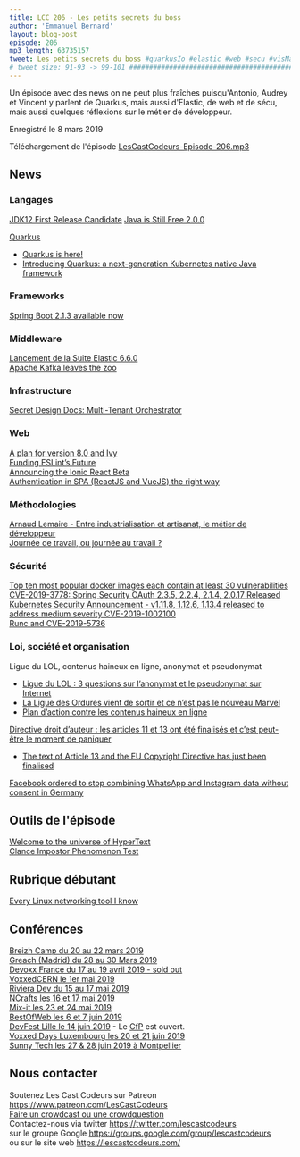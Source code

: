 ```yaml
---
title: LCC 206 - Les petits secrets du boss
author: 'Emmanuel Bernard'
layout: blog-post
episode: 206
mp3_length: 63735157
tweet: Les petits secrets du boss #quarkusIo #elastic #web #secu #visMaVieDeDev
# tweet size: 91-93 -> 99-101 #######################################################################
---
```

Un épisode avec des news on ne peut plus fraîches puisqu'Antonio, Audrey et Vincent y parlent de Quarkus, mais aussi d'Elastic, de web et de sécu, mais aussi quelques réflexions sur le métier de développeur.

Enregistré le 8 mars 2019

Téléchargement de l'épisode [LesCastCodeurs-Episode-206.mp3](https://traffic.libsyn.com/lescastcodeurs/LesCastCodeurs-Episode-206.mp3)

## News

### Langages

[JDK12 First Release Candidate](https://mail.openjdk.java.net/pipermail/jdk-dev/2019-February/002623.html) 
[Java is Still Free 2.0.0](https://medium.com/@javachampions/java-is-still-free-2-0-0-6b9aa8d6d244)  

[Quarkus](https://quarkus.io/)  

* [Quarkus is here!](https://developer.jboss.org/blogs/mark.little/2019/03/07/quarkus-is-here)  
* [Introducing Quarkus: a next-generation Kubernetes native Java framework](https://developers.redhat.com/blog/2019/03/07/quarkus-next-generation-kubernetes-native-java-framework/)  

### Frameworks

[Spring Boot 2.1.3 available now](https://spring.io/blog/2019/02/15/spring-boot-2-1-3-available-now)  

### Middleware

[Lancement de la Suite Elastic 6.6.0](https://www.elastic.co/fr/blog/elastic-stack-6-6-0-released)  
[Apache Kafka leaves the zoo](https://medium.com/@lukasz.antoniak/apache-kafka-leaves-the-zoo-bef529ba82b7)  

### Infrastructure

[Secret Design Docs: Multi-Tenant Orchestrator](https://blog.jessfraz.com/post/secret-design-docs-multi-tenant-orchestrator/)  

### Web

[A plan for version 8.0 and Ivy](https://blog.angular.io/a-plan-for-version-8-0-and-ivy-b3318dfc19f7)  
[Funding ESLint’s Future](https://eslint.org/blog/2019/02/funding-eslint-future)  
[Announcing the Ionic React Beta](https://blog.ionicframework.com/announcing-the-ionic-react-beta/)  
[Authentication in SPA (ReactJS and VueJS) the right way](https://medium.com/@jcbaey/authentication-in-spa-reactjs-and-vuejs-the-right-way-e4a9ac5cd9a3)  

### Méthodologies

[Arnaud Lemaire - Entre industrialisation et artisanat, le métier de développeur](https://www.youtube.com/watch?v=bQfumbBN6YQ&feature=youtu.be)  
[Journée de travail, ou journée au travail ?](http://dev.howtommy.net/?d=2019/02/25/09/53/57-journee-de-travail-ou-journee-au-travail)  

### Sécurité

[Top ten most popular docker images each contain at least 30 vulnerabilities](https://snyk.io/blog/top-ten-most-popular-docker-images-each-contain-at-least-30-vulnerabilities/)  
[CVE-2019-3778: Spring Security OAuth 2.3.5, 2.2.4, 2.1.4, 2.0.17 Released](https://spring.io/blog/2019/02/21/cve-2019-3778-spring-security-oauth-2-3-5-2-2-4-2-1-4-2-0-17-released)  
[Kubernetes Security Announcement - v1.11.8, 1.12.6, 1.13.4 released to address medium severity CVE-2019-1002100](https://discuss.kubernetes.io/t/kubernetes-security-announcement-v1-11-8-1-12-6-1-13-4-released-to-address-medium-severity-cve-2019-1002100/5147)  
[Runc and CVE-2019-5736](https://kubernetes.io/blog/2019/02/11/runc-and-cve-2019-5736/)  

### Loi, société et organisation

Ligue du LOL, contenus haineux en ligne, anonymat et pseudonymat  

* [Ligue du LOL : 3 questions sur l’anonymat et le pseudonymat sur Internet](https://www.lemonde.fr/pixels/article/2019/02/11/trois-questions-sur-l-anonymat-et-le-pseudonymat-sur-internet_5422118_4408996.html) 
* [La Ligue des Ordures vient de sortir et ce n’est pas le nouveau Marvel](https://korben.info/ligue-du-lol.html)  
* [Plan d’action contre les contenus haineux en ligne](https://medium.com/@mounir/plan-daction-contre-les-contenus-haineux-en-ligne-10d396bfe71e)  

[Directive droit d’auteur : les articles 11 et 13 ont été finalisés et c’est peut-être le moment de paniquer](https://www.numerama.com/politique/464025-directive-droit-dauteur-les-articles-11-et-13-ont-ete-valides-et-cest-peut-etre-le-moment-de-paniquer.html)  

* [The text of Article 13 and the EU Copyright Directive has just been finalised](https://juliareda.eu/2019/02/eu-copyright-final-text/)  

[Facebook ordered to stop combining WhatsApp and Instagram data without consent in Germany](https://www.theverge.com/2019/2/7/18215143/facebook-whatsapp-instagram-third-party-user-data-combined-banned-germany-fco-competition)  

## Outils de l'épisode

[Welcome to the universe of HyperText](https://worldwideweb.cern.ch/browser/#https://worldwideweb.cern.ch/browser/default.html)  
[Clance Impostor Phenomenon Test](https://ift.tt/1M32ZDp)  

## Rubrique débutant

[Every Linux networking tool I know](https://wizardzines.com/networking-tools-poster/)  

## Conférences

[Breizh Camp du 20 au 22 mars 2019](https://www.breizhcamp.org/)  
[Greach (Madrid) du 28 au 30 Mars 2019](https://www.greachconf.com/)  
[Devoxx France du 17 au 19 avril 2019 - sold out](https://www.devoxx.fr/)  
[VoxxedCERN le 1er mai 2019](https://voxxeddays.com/cern/)  
[Riviera Dev du 15 au 17 mai 2019](http://rivieradev.fr/)  
[NCrafts les 16 et 17 mai 2019](https://ncrafts.io/)  
[Mix-it les 23 et 24 mai 2019](https://mixitconf.org/en/)  
[BestOfWeb les 6 et 7 juin 2019](http://bestofweb.paris/)  
[DevFest Lille le 14 juin 2019](https://devfest.gdglille.org/) - Le [CfP](https://conference-hall.io/public/event/6HVEO4aISYO7ctNdOIWx) est ouvert.  
[Voxxed Days Luxembourg les 20 et 21 juin 2019 ](https://voxxeddays.com/luxembourg/)  
[Sunny Tech les 27 & 28 juin 2019 à Montpellier](https://sunny-tech.io/)  

## Nous contacter

Soutenez Les Cast Codeurs sur Patreon <https://www.patreon.com/LesCastCodeurs>  
[Faire un crowdcast ou une crowdquestion](https://lescastcodeurs.com/crowdcasting/)  
Contactez-nous via twitter <https://twitter.com/lescastcodeurs>  
sur le groupe Google <https://groups.google.com/group/lescastcodeurs>  
ou sur le site web <https://lescastcodeurs.com/>
